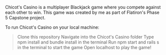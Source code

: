 Chicot's Casino is a multiplayer Blackjack game where you compete against each other to win.
This game was created by me as part of Flatiron's Phase 5 Capstone project.

To run Chicot's Casino on your local machine:
> Clone this repository
> Navigate into the Chicot's Casino folder
> Type npm install and bundle install in the terminal 
> Run npm start and rails s in the terminal to start the game
> Open localhost to play the game!
